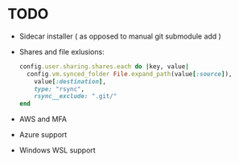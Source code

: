 # TODO

- Sidecar installer ( as opposed to manual git submodule add )
- Shares and file exlusions:

  ``` ruby
  config.user.sharing.shares.each do |key, value|
    config.vm.synced_folder File.expand_path(value[:source]),
      value[:destination],
      type: "rsync",
      rsync__exclude: ".git/"
  end
  ```

- AWS and MFA

- Azure support
- Windows WSL support
